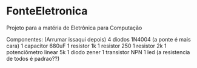 # FonteEletronica
Projeto para a matéria de Eletrônica para Computação


Componentes: (Arrumar issaqui depois)
4 diodos 1N4004 (a ponte é mais cara)
1 capacitor 680uF
1 resistor 1k
1 resistor 250
1 resistor 2k
1 potenciômetro linear 5k
1 diodo zener
1 transistor NPN
1 led (a resistencia de todos é padrao??)
